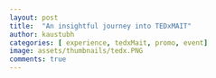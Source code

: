 ```yaml
---
layout: post
title:  "An insightful journey into TEDxMAIT"
author: kaustubh
categories: [ experience, tedxMait, promo, event]
image: assets/thumbnails/tedx.PNG
comments: true
---
```


